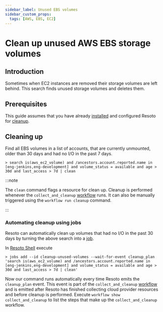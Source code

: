 ```yaml
---
sidebar_label: Unused EBS volumes
sidebar_custom_props:
  tags: [AWS, EBS, EC2]
---
```


# Clean up unused AWS EBS storage volumes

## Introduction

Sometimes when EC2 instances are removed their storage volumes are left behind. This search finds unused storage volumes and deletes them.

## Prerequisites

This guide assumes that you have already [installed](../../getting-started/installation/index.md) and configured Resoto for [cleanup](../../concepts/cleanup.md).

## Cleaning up

Find all EBS volumes in a list of accounts, that are currently unmounted, older than 30 days and had no I/O in the past 7 days.

```
> search is(aws_ec2_volume) and /ancestors.account.reported.name in [eng-jenkins,eng-development] and volume_status = available and age > 30d and last_access > 7d | clean
```

:::note

The `clean` command flags a resource for clean up. Cleanup is performed whenever the `collect_and_cleanup` [workflow](../../concepts/automation/workflow.md) runs. It can also be manually triggered using the `workflow run cleanup` command.

:::

### Automating cleanup using jobs

Resoto can automatically clean up volumes that had no I/O in the past 30 days by turning the above search into a [job](../../concepts/automation/job.md).

In [Resoto Shell](../../concepts/components/shell.md) execute

```
> jobs add --id cleanup-unused-volumes --wait-for-event cleanup_plan 'search is(aws_ec2_volume) and /ancestors.account.reported.name in [eng-jenkins,eng-development] and volume_status = available and age > 30d and last_access > 7d | clean'
```

Now our command runs automatically every time Resoto emits the `cleanup_plan` event. This event is part of the `collect_and_cleanup` [workflow](../../concepts/automation/workflow.md) and is emitted after Resoto has finished collecting cloud provider resources and before cleanup is performed. Execute `workflow show collect_and_cleanup` to list the steps that make up the `collect_and_cleanup` workflow.
